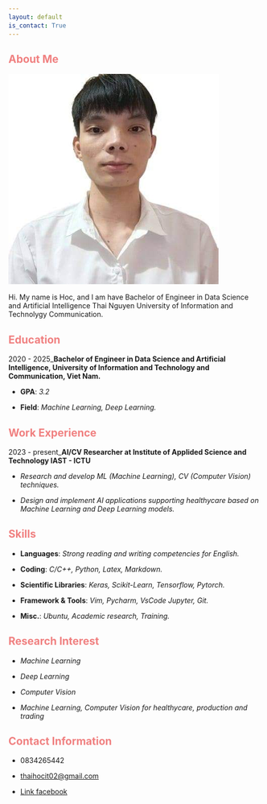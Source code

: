 ```yaml
---
layout: default
is_contact: True
---
```


<h2 style="color: #F08080;">About Me</h2>

<img class="profile-picture" src="images/avatar.jpg">

Hi. My name is Hoc, and I am have Bachelor of Engineer in Data Science and Artificial Intelligence Thai Nguyen University of Information and Technolygy Communication.

<h2 style="color: #F08080;">Education</h2>

<i class="fa-solid fa-graduation-cap fa-lg" style="color: #df2050;"></i> 2020 - 2025_**Bachelor of Engineer in Data Science and Artificial Intelligence, University of Information and Technology and Communication, Viet Nam.**

* **GPA**: *3.2*

* **Field**: *Machine Learning, Deep Learning.*

<h2 style="color: #F08080;">Work Experience</h2>

<i class="fa-solid fa-building" style="color: #cd182a;"></i> 2023 - present_**AI/CV Researcher at Institute of Applided Science and Technology IAST - ICTU**

* *Research and develop ML (Machine Learning), CV (Computer Vision) techniques.*

* *Design and implement AI applications supporting healthycare based on Machine Learning and Deep Learning models.*

<h2 style="color: #F08080;">Skills</h2>

* **Languages**: *Strong reading and writing competencies for English.*

* **Coding**: *C/C++, Python, Latex, Markdown.*

* **Scientific Libraries**: *Keras, Scikit-Learn, Tensorflow, Pytorch.*

* **Framework & Tools**: *Vim, Pycharm, VsCode Jupyter, Git.*

* **Misc.**: *Ubuntu, Academic research, Training.*

<h2 style="color: #F08080;">Research Interest</h2>

* *Machine Learning*

* *Deep Learning*

* *Computer Vision*

* *Machine Learning, Computer Vision for healthycare, production and trading*

<h2 style="color: #F08080;">Contact Information</h2>

* <i class="fa-solid fa-phone"></i> 0834265442

* <i class="fa-solid fa-envelope"></i> thaihocit02@gmail.com

* <i class="fa-brands fa-facebook"></i> [Link facebook](https://www.facebook.com/NguyenThaiHoc.IT)